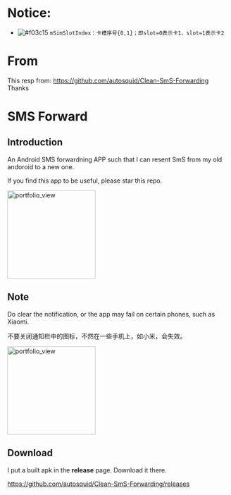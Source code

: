 # Notice:

- ![#f03c15](https://placehold.it/15/f03c15/000000?text=+) `mSimSlotIndex：卡槽序号{0,1}；即slot=0表示卡1，slot=1表示卡2`

# From

This resp from: https://github.com/autosquid/Clean-SmS-Forwarding
Thanks 



# SMS Forward
## Introduction

An Android SMS forwardning APP such that I can resent SmS from my old andoroid to a new one.

If you find this app to be useful, please star this repo.

<img width="200" alt="portfolio_view" src="https://user-images.githubusercontent.com/758925/28505139-70e3afd6-7053-11e7-8ad2-bc2431d20f1d.png">

## Note

Do clear the notification, or the app may fail on certain phones, such as Xiaomi.

不要关闭通知栏中的图标，不然在一些手机上，如小米，会失效。

<img width="200" alt="portfolio_view" src="https://user-images.githubusercontent.com/758925/28505142-79f7920e-7053-11e7-94a2-3c5b96e5760a.png">

## Download

I put a built apk in the **release** page. Download it there.

https://github.com/autosquid/Clean-SmS-Forwarding/releases

